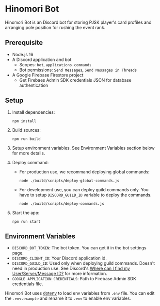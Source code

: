 # Hinomori Bot

Hinomori Bot is an Discord bot for storing PJSK player's card profiles and
arranging pole position for rushing the event rank.

## Prerequisite

- Node.js 16
- A Discord application and bot
  - Scopes: `bot`, `applications.commands`
  - Bot permissions: `Send Messages`, `Send Messages in Threads`
- A Google Firebase Firestore project
  - Get Firebaes Admin SDK credentials JSON for database authentication

## Setup

1. Install dependencies:

   ```
   npm install
   ```

2. Build sources:

   ```
   npm run build
   ```

3. Setup environment variables. See Environment Variables section below for
   more details.

4. Deploy command:

   - For production use, we recommand deploying global commands:
     ```
     node ./build/scripts/deploy-global-commands.js
     ```
   - For development use, you can deploy guild commands only. You have to setup
     `DISCORD_GUILD_ID` variable to deploy the commands.
     ```
     node ./build/scripts/deploy-commands.js
     ```

5. Start the app:
   ```
   npm run start
   ```

## Environment Variables

- `DISCORD_BOT_TOKEN`: The bot token. You can get it in the bot settings page.
- `DISCORD_CLIENT_ID`: Your Discord application id.
- `DISCORD_GUILD_ID`: Used only when deploying guild commands. Doesn't need in
  production use. See Discord's [Where can I find my User/Server/Message ID?](https://support.discord.com/hc/en-us/articles/206346498-Where-can-I-find-my-User-Server-Message-ID-)
  for more information.
- `GOOGLE_APPLICATION_CREDENTIALS`: Path to Firebase Admin SDK credentials file.

Hinomori Bot uses [dotenv](https://www.npmjs.com/package/dotenv) to load
env variables from `.env` file. You can edit the `.env.example` and rename it to
`.env` to enable env variables.
